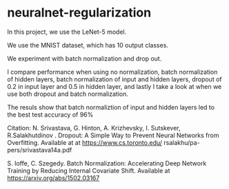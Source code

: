# neuralnet-regularization

In this project, we use the LeNet-5 model.

We use the MNIST dataset, which has 10 output classes.

We experiment with batch normalization and drop out.

I compare performance when using no normalization, batch normalization of hidden layers, batch normalization of input and hidden layers, dropout of 0.2 in input layer and 0.5 in hidden layer, and lastly I take a look at when we use both dropout and batch normalization.

The resuls show that batch normaliztion of input and hidden layers led to the best test accuracy of 96%


Citation:
N. Srivastava, G. Hinton, A. Krizhevsky, I. Sutskever, R.Salakhutdinov . Dropout: A Simple Way to Prevent Neural Networks from Overfitting. Available at at https://www.cs.toronto.edu/ rsalakhu/pa- pers/srivastava14a.pdf

S. Ioffe, C. Szegedy. Batch Normalization: Accelerating Deep Network Training by Reducing Internal Covariate Shift. Available at https://arxiv.org/abs/1502.03167
